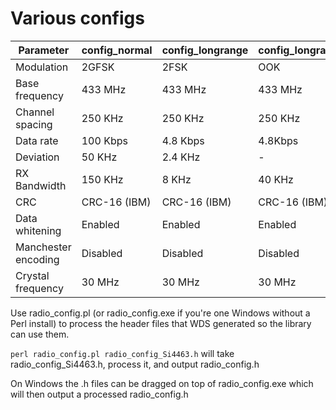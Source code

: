 Various configs
===============

| Parameter           | config_normal | config_longrange | config_longrange_ook | config_highspeed |
| ------------------- | ------------- | ---------------- | -------------------- | ---------------- |
| Modulation          | 2GFSK         | 2FSK             | OOK                  | 4GFSK            |
| Base frequency      | 433 MHz       | 433 MHz          | 433 MHz              | 433 MHz          |
| Channel spacing     | 250 KHz       | 250 KHz          | 250 KHz              | 250 KHz          |
| Data rate           | 100 Kbps      | 4.8 Kbps         | 4.8Kbps              | 500 Kbps         |
| Deviation           | 50 KHz        | 2.4 KHz          | -                    | 60 KHz           |
| RX Bandwidth        | 150 KHz       | 8 KHz            | 40 KHz               | 700 KHz          |
| CRC                 | CRC-16 (IBM)  | CRC-16 (IBM)     | CRC-16 (IBM)         | CRC-16 (IBM)     |
| Data whitening      | Enabled       | Enabled          | Enabled              | Enabled          |
| Manchester encoding | Disabled      | Disabled         | Disabled             | Disabled         |
| Crystal frequency   | 30 MHz        | 30 MHz           | 30 MHz               | 30 MHz           |


Use radio_config.pl (or radio_config.exe if you're one Windows without a Perl install) to process the header files that WDS generated so the library can use them.

`perl radio_config.pl radio_config_Si4463.h` will take radio_config_Si4463.h, process it, and output radio_config.h

On Windows the .h files can be dragged on top of radio_config.exe which will then output a processed radio_config.h
